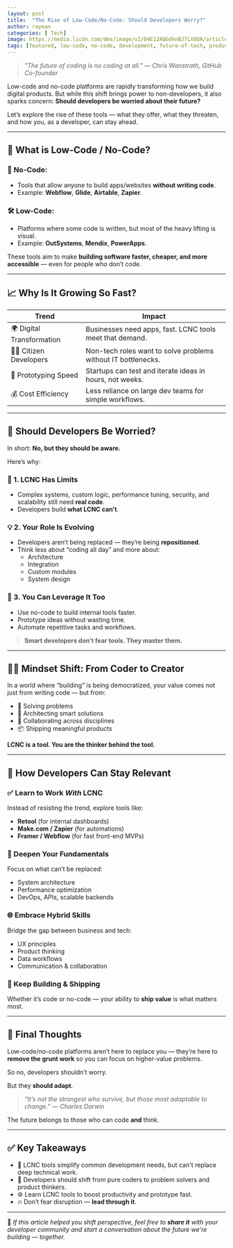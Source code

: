 ```yaml
---
layout: post
title:  "The Rise of Low-Code/No-Code: Should Developers Worry?"
author: rayean
categories: [ Tech]
image: https://media.licdn.com/dms/image/v2/D4E12AQGdknBJ7LX8DA/article-cover_image-shrink_720_1280/B4EZYYPotqHYAI-/0/1744163475441?e=2147483647&v=beta&t=BeosVdr8NziFUQQw3JsgPt779n21xXmAqyh2Wu8PjMY
tags: [featured, low-code, no-code, development, future-of-tech, productivity, software]
---
```



> _"The future of coding is no coding at all." — Chris Wanstrath, GitHub Co-founder_

Low-code and no-code platforms are rapidly transforming how we build digital products. But while this shift brings power to non-developers, it also sparks concern: **Should developers be worried about their future?**

Let’s explore the rise of these tools — what they offer, what they threaten, and how you, as a developer, can stay ahead.

---

## 🚀 What is Low-Code / No-Code?

### 🧩 **No-Code**:
- Tools that allow anyone to build apps/websites **without writing code**.
- Example: **Webflow**, **Glide**, **Airtable**, **Zapier**.

### 🛠️ **Low-Code**:
- Platforms where some code is written, but most of the heavy lifting is visual.
- Example: **OutSystems**, **Mendix**, **PowerApps**.

These tools aim to make **building software faster, cheaper, and more accessible** — even for people who don’t code.

---

## 📈 Why Is It Growing So Fast?

| Trend | Impact |
|------|--------|
| 🌍 Digital Transformation | Businesses need apps, fast. LCNC tools meet that demand. |
| 🧑‍💼 Citizen Developers | Non-tech roles want to solve problems without IT bottlenecks. |
| 🧪 Prototyping Speed | Startups can test and iterate ideas in hours, not weeks. |
| 💰 Cost Efficiency | Less reliance on large dev teams for simple workflows. |

---

## 😬 Should Developers Be Worried?

In short: **No, but they should be aware.**

Here’s why:

### 🔐 1. **LCNC Has Limits**
- Complex systems, custom logic, performance tuning, security, and scalability still need **real code**.
- Developers build **what LCNC can’t**.

### 💡 2. **Your Role Is Evolving**
- Developers aren’t being replaced — they’re being **repositioned**.
- Think less about “coding all day” and more about:
  - Architecture
  - Integration
  - Custom modules
  - System design

### 🧠 3. **You Can Leverage It Too**
- Use no-code to build internal tools faster.
- Prototype ideas without wasting time.
- Automate repetitive tasks and workflows.

> **Smart developers don’t fear tools. They master them.**

---

## 🧘‍♂️ Mindset Shift: From Coder to Creator

In a world where “building” is being democratized, your value comes not just from writing code — but from:

- 🧠 Solving problems
- 🧩 Architecting smart solutions
- 🤝 Collaborating across disciplines
- 📦 Shipping meaningful products

**LCNC is a tool. You are the thinker behind the tool.**

---

## 🔧 How Developers Can Stay Relevant

### ✅ Learn to Work *With* LCNC
Instead of resisting the trend, explore tools like:
- **Retool** (for internal dashboards)
- **Make.com / Zapier** (for automations)
- **Framer / Webflow** (for fast front-end MVPs)

### 🧱 Deepen Your Fundamentals
Focus on what can’t be replaced:
- System architecture
- Performance optimization
- DevOps, APIs, scalable backends

### 🌐 Embrace Hybrid Skills
Bridge the gap between business and tech:
- UX principles
- Product thinking
- Data workflows
- Communication & collaboration

### 🚀 Keep Building & Shipping
Whether it’s code or no-code — your ability to **ship value** is what matters most.

---

## 💬 Final Thoughts

Low-code/no-code platforms aren’t here to replace you — they’re here to **remove the grunt work** so you can focus on higher-value problems.

So no, developers shouldn’t worry.

But they **should adapt**.

> _“It’s not the strongest who survive, but those most adaptable to change.” — Charles Darwin_

The future belongs to those who can code **and** think.

---

## ✅ Key Takeaways

- 🧱 LCNC tools simplify common development needs, but can't replace deep technical work.
- 🧠 Developers should shift from pure coders to problem solvers and product thinkers.
- ⚙️ Learn LCNC tools to boost productivity and prototype fast.
- 🔥 Don’t fear disruption — **lead through it**.

---

🔗 *If this article helped you shift perspective, feel free to **share it** with your developer community and start a conversation about the future we’re building — together.*
